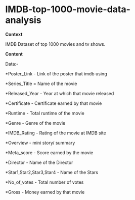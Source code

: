 # IMDB-top-1000-movie-data-analysis
**Context**

IMDB Dataset of top 1000 movies and tv shows.

**Content**

Data:-

*Poster_Link - Link of the poster that imdb using

*Series_Title = Name of the movie

*Released_Year - Year at which that movie released

*Certificate - Certificate earned by that movie

*Runtime - Total runtime of the movie

*Genre - Genre of the movie

*IMDB_Rating - Rating of the movie at IMDB site

*Overview - mini story/ summary

*Meta_score - Score earned by the movie

*Director - Name of the Director

*Star1,Star2,Star3,Star4 - Name of the Stars

*No_of_votes - Total number of votes

*Gross - Money earned by that movie

